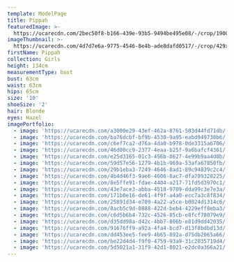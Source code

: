 ```yaml
---
template: ModelPage
title: Pippah
featuredImage: >-
  https://ucarecdn.com/2bec50f8-b166-439e-93b5-9494be495e08/-/crop/1900x1096/0,0/-/preview/
imageThumbnail: >-
  https://ucarecdn.com/4d7d7e6a-9775-4546-8e4b-ade8dafd0517/-/crop/429x587/267,17/-/preview/
firstName: Pippah
collection: Girls
height: 134cm
measurementType: bust
bust: 63cm
waist: 63cm
hips: 65cm
size: '10'
shoeSize: '2'
hair: Blonde
eyes: Hazel
imagePortfolio:
  - image: 'https://ucarecdn.com/a3000e29-43ef-462a-8761-503d44fd71db/'
  - image: 'https://ucarecdn.com/ba76dcbf-bf9b-4530-9a95-eabd949738b6/'
  - image: 'https://ucarecdn.com/c6ef7ca2-d76a-4da0-b978-0de3315a6706/'
  - image: 'https://ucarecdn.com/46d00cc9-2377-4eaa-b25f-9a6bafcf4361/'
  - image: 'https://ucarecdn.com/e25d3165-01c3-456b-8627-4e99b9aa4d0b/'
  - image: 'https://ucarecdn.com/59d57e56-1279-4b1b-969a-53afa67850fb/'
  - image: 'https://ucarecdn.com/29b1eba3-7249-4646-8ad1-89c94839c2c4/'
  - image: 'https://ucarecdn.com/4b4d46f3-9ae6-4606-8ac7-dfa709328225/'
  - image: 'https://ucarecdn.com/8e5ffe91-fdae-4404-a217-71fd5d3970c1/'
  - image: 'https://ucarecdn.com/43e7ace3-abba-4518-9709-dda99c3e7e3a/'
  - image: 'https://ucarecdn.com/171b0e16-de61-4f9f-a4a0-ecc7a3c8f834/'
  - image: 'https://ucarecdn.com/25891d34-e709-4a22-a5ce-b0024d1314c6/'
  - image: 'https://ucarecdn.com/8acb5c9d-0888-422d-beb4-4229eff8eba3/'
  - image: 'https://ucarecdn.com/c6d5b6b4-732c-4526-85cb-e8fcf78079e9/'
  - image: 'https://ucarecdn.com/d35dd98a-d42c-4bb7-806b-e81d9dd42035/'
  - image: 'https://ucarecdn.com/91676ff9-a92a-4fa4-bcd7-d13f8bdbd13d/'
  - image: 'https://ucarecdn.com/dd453ee5-fee9-4b65-892a-d75db2065a66/'
  - image: 'https://ucarecdn.com/be22d4d4-f9f0-4759-93a9-31c2035719d4/'
  - image: 'https://ucarecdn.com/5d5021a1-31f9-42d1-8021-e2dc0a366a21/'
---
```


